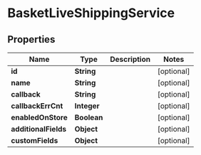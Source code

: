 

# BasketLiveShippingService

## Properties

Name | Type | Description | Notes
------------ | ------------- | ------------- | -------------
**id** | **String** |  |  [optional]
**name** | **String** |  |  [optional]
**callback** | **String** |  |  [optional]
**callbackErrCnt** | **Integer** |  |  [optional]
**enabledOnStore** | **Boolean** |  |  [optional]
**additionalFields** | **Object** |  |  [optional]
**customFields** | **Object** |  |  [optional]




